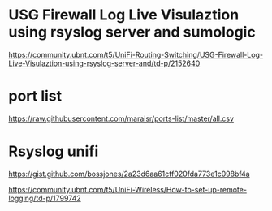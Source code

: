 # USG Firewall Log Live Visulaztion using rsyslog server and sumologic

https://community.ubnt.com/t5/UniFi-Routing-Switching/USG-Firewall-Log-Live-Visulaztion-using-rsyslog-server-and/td-p/2152640

# port list
https://raw.githubusercontent.com/maraisr/ports-list/master/all.csv

# Rsyslog unifi

https://gist.github.com/bossjones/2a23d6aa61cff020fda773e1c098bf4a


https://community.ubnt.com/t5/UniFi-Wireless/How-to-set-up-remote-logging/td-p/1799742
